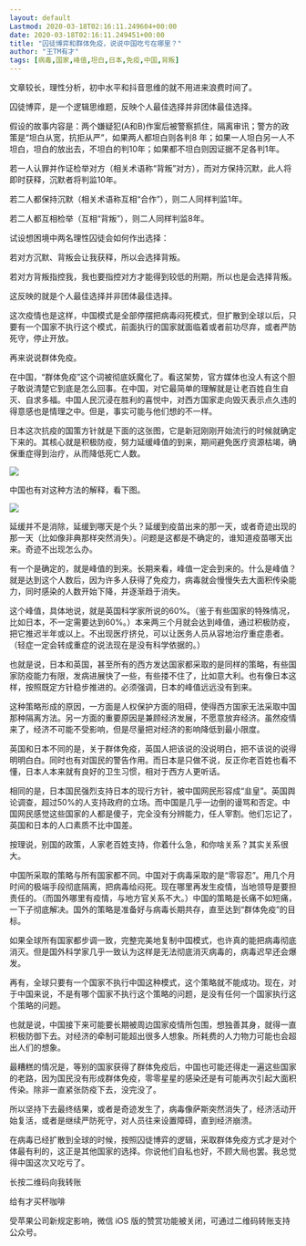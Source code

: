 ```yaml
---
layout: default
Lastmod: 2020-03-18T02:16:11.249604+00:00
date: 2020-03-18T02:16:11.249451+00:00
title: "囚徒博弈和群体免疫，说说中国吃亏在哪里？"
author: "王TM有才"
tags: [病毒,国家,峰值,坦白,日本,免疫,中国,背叛]
---
```


文章较长，理性分析，初中水平和抖音思维的就不用进来浪费时间了。

囚徒博弈，是一个逻辑思维题，反映个人最佳选择并非团体最佳选择。

假设的故事内容是：两个嫌疑犯(A和B)作案后被警察抓住，隔离审讯；警方的政策是“坦白从宽，抗拒从严”，如果两人都坦白则各判8 年；如果一人坦白另一人不坦白，坦白的放出去，不坦白的判10年；如果都不坦白则因证据不足各判1年。

若一人认罪并作证检举对方（相关术语称“背叛”对方），而对方保持沉默，此人将即时获释，沉默者将判监10年。 

若二人都保持沉默（相关术语称互相“合作”），则二人同样判监1年。 

若二人都互相检举（互相“背叛”），则二人同样判监8年。

试设想困境中两名理性囚徒会如何作出选择：

若对方沉默、背叛会让我获释，所以会选择背叛。 

若对方背叛指控我，我也要指控对方才能得到较低的刑期，所以也是会选择背叛。

这反映的就是个人最佳选择并非团体最佳选择。

这次疫情也是这样，中国模式是全部停摆把病毒闷死模式，但扩散到全球以后，只要有一个国家不执行这个模式，前面执行的国家就面临着或者前功尽弃，或者严防死守，停止开放。

再来说说群体免疫。

在中国，“群体免疫”这个词被彻底妖魔化了。看这架势，官方媒体也没人有这个胆子敢说清楚它到底是怎么回事。在中国，对它最简单的理解就是让老百姓自生自灭、自求多福。中国人民沉浸在胜利的喜悦中，对西方国家走向毁灭表示点久违的得意感也是情理之中。但是，事实可能与他们想的不一样。

日本这次抗疫的国策方针就是下面的这张图，它是新冠刚刚开始流行的时候就确定下来的。其核心就是积极防疫，努力延缓峰值的到来，期间避免医疗资源枯竭，确保重症得到治疗，从而降低死亡人数。

![](https://images.weserv.nl/?url=https%3A//mmbiz.qpic.cn/mmbiz_jpg/m8mUkQjSqAJicYib8D4CCicGCibC9bhYGn8TYOV0KTGpRXyD93dMm0qvkGTN9rhB7YG8bmLkUjNFtTyJy8GJy6FDIQ/640%3Fwx_fmt%3Djpeg)

中国也有对这种方法的解释，看下图。

![](https://images.weserv.nl/?url=https%3A//mmbiz.qpic.cn/mmbiz_jpg/m8mUkQjSqAJicYib8D4CCicGCibC9bhYGn8T3YZbFLxnX4OqFc2z8XHKmHj2ibW7DsUJGVoqttoMf3ftzSC95XfibAEA/640%3Fwx_fmt%3Djpeg)

延缓并不是消除，延缓到哪天是个头？延缓到疫苗出来的那一天，或者奇迹出现的那一天（比如像非典那样突然消失）。问题是这都是不确定的，谁知道疫苗哪天出来。奇迹不出现怎么办。

有一个是确定的，就是峰值的到来。长期来看，峰值一定会到来的。什么是峰值？就是达到这个人数后，因为许多人获得了免疫力，病毒就会慢慢失去大面积传染能力，同时感染的人数开始下降，并逐渐趋于消失。

这个峰值，具体地说，就是英国科学家所说的60%。（鉴于有些国家的特殊情况，比如日本，不一定需要达到60%。）本来两三个月就会达到峰值，通过积极防疫，把它推迟半年或以上。不出现医疗挤兑，可以让医务人员从容地治疗重症患者。（轻症一定会转成重症的说法现在是没有科学依据的。）

也就是说，日本和英国，甚至所有的西方发达国家都采取的是同样的策略，有些国家防疫能力有限，发病进展快了一些，有些搂不住了，比如意大利。也有像日本这样，按照既定方针稳步推进的。必须强调，日本的峰值远远没有到来。

这种策略形成的原因，一方面是人权保护方面的阻碍，使得西方国家无法采取中国那种隔离方法。另一方面的重要原因是兼顾经济发展，不愿意放弃经济。虽然疫情来了，经济不可能不受影响，但是尽量把对经济的影响降低到最小限度。

英国和日本不同的是，关于群体免疫，英国人把该说的没说明白，把不该说的说得明明白白。同时也有对国民的警告作用。而日本是只做不说，反正你老百姓也看不懂，日本人本来就有良好的卫生习惯，相对于西方人更听话。

相同的是，日本国民强烈支持日本的现行方针，被中国网民形容成“韭皇”。英国舆论调查，超过50%的人支持政府的立场。而中国是几乎一边倒的谩骂和否定。中国网民感觉这些国家的人都是傻子，完全没有分辨能力，任人宰割。他们忘记了，英国和日本的人口素质不比中国差。

按理说，别国的政策，人家老百姓支持，你着什么急，和你啥关系？其实关系很大。

中国所采取的策略与所有国家都不同。中国对于病毒采取的是“零容忍”。用几个月时间的极端手段彻底隔离，把病毒给闷死。现在哪里再发生疫情，当地领导是要担责任的。（而国外哪里有疫情，与地方官关系不大。）中国的策略是长痛不如短痛，一下子彻底解决。国外的策略是准备好与病毒长期共存，直至达到“群体免疫”的目标。

如果全球所有国家都步调一致，完整完美地复制中国模式，也许真的能把病毒彻底消灭。但是国外科学家几乎一致认为这样是无法彻底消灭病毒的，病毒迟早还会爆发。

再有，全球只要有一个国家不执行中国这种模式，这个策略就不能成功。现在，对于中国来说，不是有哪个国家不执行这个策略的问题，是没有任何一个国家执行这个策略的问题。

也就是说，中国接下来可能要长期被周边国家疫情所包围，想独善其身，就得一直积极防御下去。对经济的牵制可能超出很多人想象。所耗费的人力物力可能也会超出人们的想象。

最糟糕的情况是，等别的国家获得了群体免疫后，中国也可能还得走一遍这些国家的老路，因为国民没有形成群体免疫，零零星星的感染还是有可能再次引起大面积传染。除非一直紧张防疫下去，没完没了。

所以坚持下去最终结果，或者是奇迹发生了，病毒像萨斯突然消失了，经济活动开始复活，或者是继续严防死守，对人员往来设置障碍，直到经济崩溃。

在病毒已经扩散到全球的时候，按照囚徒博弈的逻辑，采取群体免疫方式才是对个体最有利的，这正是其他国家的选择。你说他们自私也好，不顾大局也罢。我总觉得中国这次又吃亏了。

长按二维码向我转账

给有才买杯咖啡

受苹果公司新规定影响，微信 iOS 版的赞赏功能被关闭，可通过二维码转账支持公众号。

